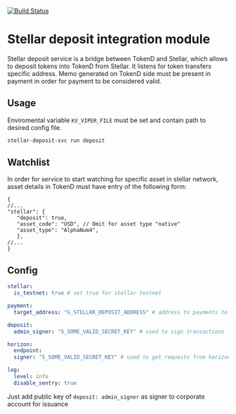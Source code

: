 [![Build Status](https://travis-ci.org/tokend/stellar-deposit-svc.svg?branch=master)](https://travis-ci.org/tokend/stellar-deposit-svc)

# Stellar deposit integration module
Stellar deposit service is a bridge between TokenD and Stellar, which allows 
to deposit tokens into TokenD from Stellar. It listens for token transfers
specific address. Memo generated on TokenD side must be present in payment in order
for payment to be considered valid.

## Usage

Enviromental variable `KV_VIPER_FILE` must be set and contain path to desired config file.

```bash
stellar-deposit-svc run deposit
```

## Watchlist

In order for service to start watching for specific asset in stellar network, asset details in TokenD must have entry of the following form: 
```json5
{
//...
"stellar": {
   "deposit": true,
   "asset_code": "USD", // Omit for asset type "native"
   "asset_type": "AlphaNum4",
   },
//...
}
```

## Config

```yaml
stellar:
  is_testnet: true # set true for stellar testnet

payment:
  target_address: "G_STELLAR_DEPOSIT_ADDRESS" # address to payments to

deposit:
  admin_signer: "S_SOME_VALID_SECRET_KEY" # used to sign transactions

horizon:
  endpoint:
  signer: "S_SOME_VALID_SECRET_KEY" # used to get requests from horizon

log:
  level: info
  disable_sentry: true
```

Just add public key of `deposit: admin_signer` as signer to corporate account for issuance
